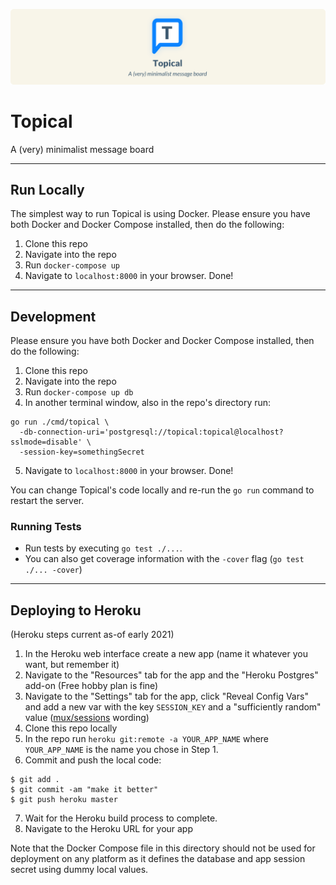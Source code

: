 ![Topical Banner](./assets/banner.png)

# Topical

A (very) minimalist message board

---

## Run Locally

The simplest way to run Topical is using Docker. Please ensure you have both Docker and Docker Compose installed, then do the following:

1. Clone this repo
2. Navigate into the repo
3. Run `docker-compose up`
4. Navigate to `localhost:8000` in your browser. Done!

---

## Development

Please ensure you have both Docker and Docker Compose installed, then do the following:

1. Clone this repo
2. Navigate into the repo
3. Run `docker-compose up db`
4. In another terminal window, also in the repo's directory run:

```
go run ./cmd/topical \
  -db-connection-uri='postgresql://topical:topical@localhost?sslmode=disable' \
  -session-key=somethingSecret
```

5. Navigate to `localhost:8000` in your browser. Done!

You can change Topical's code locally and re-run the `go run` command to restart the server.

### Running Tests

- Run tests by executing `go test ./...`.
- You can also get coverage information with the `-cover` flag (`go test ./... -cover`)

---

## Deploying to Heroku

(Heroku steps current as-of early 2021)

1. In the Heroku web interface create a new app (name it whatever you want, but remember it)
2. Navigate to the "Resources" tab for the app and the "Heroku Postgres" add-on (Free hobby plan is fine)
3. Navigate to the "Settings" tab for the app, click "Reveal Config Vars" and add a new var with the key `SESSION_KEY` and a "sufficiently random" value ([mux/sessions](https://pkg.go.dev/github.com/gorilla/sessions) wording)
4. Clone this repo locally
5. In the repo run `heroku git:remote -a YOUR_APP_NAME` where `YOUR_APP_NAME` is the name you chose in Step 1.
6. Commit and push the local code:
```
$ git add .
$ git commit -am "make it better"
$ git push heroku master
```
7. Wait for the Heroku build process to complete.
8. Navigate to the Heroku URL for your app

Note that the Docker Compose file in this directory should not be used for deployment on any platform as it defines the database and app session secret using dummy local values.

